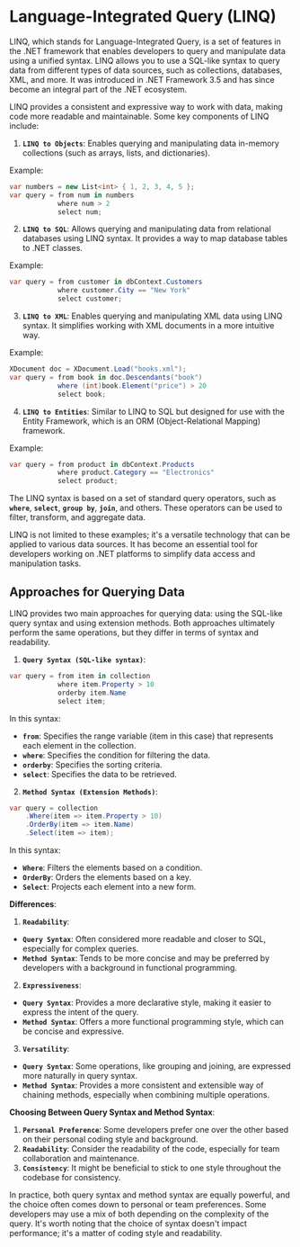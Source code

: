 # Language-Integrated Query (LINQ)

LINQ, which stands for Language-Integrated Query, is a set of features in the .NET framework that enables developers to query and manipulate data using a unified syntax. LINQ allows you to use a SQL-like syntax to query data from different types of data sources, such as collections, databases, XML, and more. It was introduced in .NET Framework 3.5 and has since become an integral part of the .NET ecosystem.

LINQ provides a consistent and expressive way to work with data, making code more readable and maintainable. Some key components of LINQ include:

1. **`LINQ to Objects`**: Enables querying and manipulating data in-memory collections (such as arrays, lists, and dictionaries).

Example:

```csharp
var numbers = new List<int> { 1, 2, 3, 4, 5 };
var query = from num in numbers
            where num > 2
            select num;
```

2. **`LINQ to SQL`**: Allows querying and manipulating data from relational databases using LINQ syntax. It provides a way to map database tables to .NET classes.

Example:

```csharp
var query = from customer in dbContext.Customers
            where customer.City == "New York"
            select customer;
```

3. **`LINQ to XML`**: Enables querying and manipulating XML data using LINQ syntax. It simplifies working with XML documents in a more intuitive way.

Example:

```csharp
XDocument doc = XDocument.Load("books.xml");
var query = from book in doc.Descendants("book")
            where (int)book.Element("price") > 20
            select book;
```

4. **`LINQ to Entities`**: Similar to LINQ to SQL but designed for use with the Entity Framework, which is an ORM (Object-Relational Mapping) framework.

Example:

```csharp
var query = from product in dbContext.Products
            where product.Category == "Electronics"
            select product;
```

The LINQ syntax is based on a set of standard query operators, such as **`where`**, **`select`**, **`group by`**, **`join`**, and others. These operators can be used to filter, transform, and aggregate data.

LINQ is not limited to these examples; it's a versatile technology that can be applied to various data sources. It has become an essential tool for developers working on .NET platforms to simplify data access and manipulation tasks.

## Approaches for Querying Data

LINQ provides two main approaches for querying data: using the SQL-like query syntax and using extension methods. Both approaches ultimately perform the same operations, but they differ in terms of syntax and readability.

1. **`Query Syntax (SQL-like syntax)`**:

```csharp
var query = from item in collection
            where item.Property > 10
            orderby item.Name
            select item;
```

In this syntax:

* **`from`**: Specifies the range variable (item in this case) that represents each element in the collection.
* **`where`**: Specifies the condition for filtering the data.
* **`orderby`**: Specifies the sorting criteria.
* **`select`**: Specifies the data to be retrieved.

2. **`Method Syntax (Extension Methods)`**:

```csharp
var query = collection
    .Where(item => item.Property > 10)
    .OrderBy(item => item.Name)
    .Select(item => item);
```

In this syntax:

* **`Where`**: Filters the elements based on a condition.
* **`OrderBy`**: Orders the elements based on a key.
* **`Select`**: Projects each element into a new form.

**Differences**:

1. **`Readability`**:

* **`Query Syntax`**: Often considered more readable and closer to SQL, especially for complex queries.
* **`Method Syntax`**: Tends to be more concise and may be preferred by developers with a background in functional programming.

2. **`Expressiveness`**:

* **`Query Syntax`**: Provides a more declarative style, making it easier to express the intent of the query.
* **`Method Syntax`**: Offers a more functional programming style, which can be concise and expressive.

3. **`Versatility`**:

* **`Query Syntax`**: Some operations, like grouping and joining, are expressed more naturally in query syntax.
* **`Method Syntax`**: Provides a more consistent and extensible way of chaining methods, especially when combining multiple operations.

**Choosing Between Query Syntax and Method Syntax**:

1. **`Personal Preference`**: Some developers prefer one over the other based on their personal coding style and background.
2. **`Readability`**: Consider the readability of the code, especially for team collaboration and maintenance.
3. **`Consistency`**: It might be beneficial to stick to one style throughout the codebase for consistency.

In practice, both query syntax and method syntax are equally powerful, and the choice often comes down to personal or team preferences. Some developers may use a mix of both depending on the complexity of the query. It's worth noting that the choice of syntax doesn't impact performance; it's a matter of coding style and readability.
